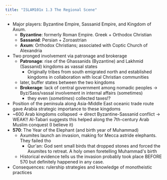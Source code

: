 ```yaml
---
title: "ISLAM101x 1.3 The Regional Scene"
---
```


  - Major players: Byzantine Empire, Sassanid Empire, and Kingdom of Axum.
      - **Byzantine**: formerly Roman Empire. Greek + Orthodox Christian
      - **Sassanid**: Persian + Zoroastrian
      - **Axum**: Orthodox Christians; associated with Coptic Church of Alexandria
  - Two pronged involvement via patronage and brokerage
      - **Patronage**: rise of the Ghassanids (Byzantine) and Lakhmid (Sassanid) kingdoms as vassal states
          - Originally tribes from south emigrated north and established kingdoms in collaboration with local Christian communities
      - later, buffer states between the two kingdoms
      - **Brokerage**: lack of central government among nomadic peoples → Byz/Sass/vassal involvement in internal affairs (sometimes)
          - they even (*sometimes*) collected taxes\!?
  - Position of the peninsula along Asia-Middle East oceanic trade route gave Arabia strategic importance to these kingdoms
  - \~600 Arab kingdoms collapsed → direct Byzantine-Sassanid conflict → WEAK\!\! Al-Tabari suggests this helped along the 7th-century Arab Muslim conquest (I believe it)
  - <span class="underline">**570**</span>: The Year of the Elephant (and birth year of Muhammad)
      - Axumites launch an invasion, making for Mecca astride elephants. They failed tho
          - Qur'an: God sent small birds that dropped stones and forced the Axumites to retreat. A holy omen foretelling Muhammad's birth
      - Historical evidence tells us the invasion probably took place BEFORE 570 but definitely happened in any case.
  - Consequences: rulership strategies and knowledge of monotheistic practices
